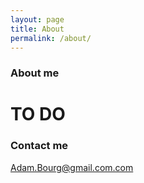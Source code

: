 ```yaml
---
layout: page
title: About
permalink: /about/
---
```


### About me

# TO DO

### Contact me

[Adam.Bourg@gmail.com.com](mailto:adam.bourg@gmail.com.com)
